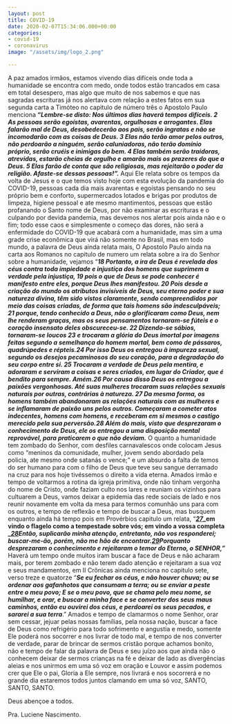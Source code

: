 ```yaml
---
layout: post
title: COVID-19
date: 2020-02-07T15:34:06.000+00:00
categories:
- covid-19
- coronavirus
image: "/assets/img/logo_2.png"

---
```

A paz amados irmãos, estamos vivendo dias difíceis onde toda a humanidade se encontra com medo, onde todos estão trancados em casa em total desespero, mas algo que muito de nos sabemos e que nas sagradas escrituras já nos alertava com relação a estes fatos em sua segunda carta a Timóteo no capitulo de número três o Apostolo Paulo menciona **“_Lembre-se disto: Nos últimos dias haverá tempos difíceis. 2 As pessoas serão egoístas, avarentas, orgulhosas e arrogantes. Elas falarão mal de Deus, desobedecerão aos pais, serão ingratas e não se incomodarão com as coisas de Deus. 3 Elas não terão amor pelos outros, não perdoarão a ninguém, serão caluniadoras, não terão domínio próprio, serão cruéis e inimigas do bem. 4 Elas também serão traidoras, atrevidas, estarão cheias de orgulho e amarão mais os prazeres do que a Deus. 5 Elas farão de conta que são religiosas, mas rejeitarão o poder da religião. Afaste-se dessas pessoas!”._** Aqui Ele relata sobre os tempos da volta de Jesus e o que temos visto hoje com esta evolução da pandemia do COVID-19, pessoas cada dia mais avarentas e egoístas pensando no seu próprio bem e conforto, supermercados lotados e brigas por produtos de limpeza, higiene pessoal e ate mesmo mantimentos, pessoas que estão profanando o Santo nome de Deus, por não examinar as escrituras e o culpando por devida pandemia, mas devemos nos alertar pois ainda não e o fim; todo esse caos e simplesmente o começo das dores, não será a enfermidade do COVID-19 que acabará com a humanidade, mas sim a uma grade crise econômica que virá não somente no Brasil, mas em todo mundo, a palavra de Deus ainda relata mais, O Apostolo Paulo ainda na carta aos Romanos no capitulo de numero um relata sobre a ira do Senhor sobre a humanidade, vejamos “**_18 Portanto, a ira de Deus é revelada dos céus contra toda impiedade e injustiça dos homens que suprimem a verdade pela injustiça, 19 pois o que de Deus se pode conhecer é manifesto entre eles, porque Deus lhes manifestou. 20 Pois desde a criação do mundo os atributos invisíveis de Deus, seu eterno poder e sua natureza divina, têm sido vistos claramente, sendo compreendidos por meio das coisas criadas, de forma que tais homens são indesculpáveis; 21 porque, tendo conhecido a Deus, não o glorificaram como Deus, nem lhe renderam graças, mas os seus pensamentos tornaram-se fúteis e o coração insensato deles obscureceu-se. 22 Dizendo-se sábios, tornaram-se loucos 23 e trocaram a glória do Deus imortal por imagens feitas segundo a semelhança do homem mortal, bem como de pássaros, quadrúpedes e répteis.24 Por isso Deus os entregou à impureza sexual, segundo os desejos pecaminosos do seu coração, para a degradação do seu corpo entre si. 25 Trocaram a verdade de Deus pela mentira, e adoraram e serviram a coisas e seres criados, em lugar do Criador, que é bendito para sempre. Amém.26 Por causa disso Deus os entregou a paixões vergonhosas. Até suas mulheres trocaram suas relações sexuais naturais por outras, contrárias à natureza. 27 Da mesma forma, os homens também abandonaram as relações naturais com as mulheres e se inflamaram de paixão uns pelos outros. Começaram a cometer atos indecentes, homens com homens, e receberam em si mesmos o castigo merecido pela sua perversão.28 Além do mais, visto que desprezaram o conhecimento de Deus, ele os entregou a uma disposição mental reprovável, para praticarem o que não deviam._** O quanto a humanidade tem zombado do Senhor, com desfiles carnavalescos onde colocam Jesus como “meninos da comunidade, mulher, jovem sendo abordado pela policia, ate mesmo onde satanás o vence;” e um absurdo a falta de temos do ser humano para com o filho de Deus que teve seu sangue derramado na cruz para nos hoje tivéssemos o direito a vida eterna. Amados irmão e tempo de voltarmos a rotina da igreja primitiva, onde não tinham vergonha do nome de Cristo, onde faziam culto nos lares e reuniam os vizinhos para cultuarem a Deus, vamos deixar a epidemia das rede sociais de lado e nos reunir novamente em volta da mesa para termos comunhão uns para com os outros, e tempo de reflexão e tempo de buscar a Deus, mas busquem enquanto ainda há tempo pois em Provérbios capitulo um relata, “[**_27_**](https://bibliaportugues.com/proverbs/1-27.htm)**_em vindo o flagelo como a tempestade sobre vós; em vindo a vossa completa  
_**[**_28_**](https://bibliaportugues.com/proverbs/1-28.htm)**_Então, suplicarão minha atenção, entretanto, não vos responderei; buscar-me-ão, porém, não me hão de encontrar._**[**_29_**](https://bibliaportugues.com/proverbs/1-29.htm)**_Porquanto desprezaram o conhecimento e rejeitaram o temor do Eterno, o SENHOR,”_** Haverá um tempo onde muitos iram buscar a face de Deus e não acharam mais, por terem zombado e não terem dado atenção e rejeitaram a sua voz e seus mandamentos, em II Crônicas ainda menciona no capitulo sete, verso treze e quatorze “**_Se eu fechar os céus, e não houver chuva; ou se ordenar aos gafanhotos que consumam a terra; ou se enviar a peste entre o meu povo; E se o meu povo, que se chama pelo meu nome, se humilhar, e orar, e buscar a minha face e se converter dos seus maus caminhos, então eu ouvirei dos céus, e perdoarei os seus pecados, e sararei a sua terra_**.” Amados e tempo de clamarmos o nome Senhor, orar sem cessar, jejuar pelas nossas famílias, pela nossa nação, buscar a face de Deus como refrigério para todo sofrimento e angustia e medo, somente Ele poderá nos socorrer e nos livrar de todo mal, e tempo de nos converter de verdade, parar de brincar de sermos cristão porque achamos bonito, não e tempo de falar da palavra de Deus e seu juízo aos que ainda não o conhecem deixar de sermos crianças na fé e deixar de lado as divergências aleias e nos unirmos em uma só voz em oração e Louvor e assim podemos crer que Ele o pai, Gloria a Ele sempre, nos livrará e nos socorrerá e no grande dia estaremos todos juntos clamando em uma só voz, SANTO, SANTO, SANTO.

Deus abençoe a todos.

Pra. Luciene Nascimento.